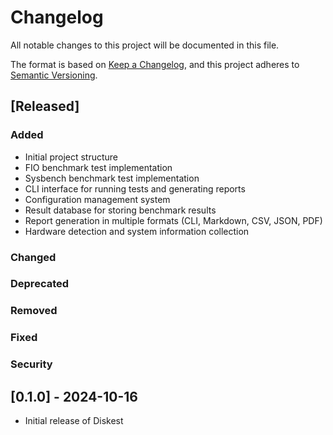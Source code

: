 # Changelog

All notable changes to this project will be documented in this file.

The format is based on [Keep a Changelog](https://keepachangelog.com/en/1.1.0/),
and this project adheres to [Semantic Versioning](https://semver.org/spec/v2.0.0.html).

## [Released]

### Added
- Initial project structure
- FIO benchmark test implementation
- Sysbench benchmark test implementation
- CLI interface for running tests and generating reports
- Configuration management system
- Result database for storing benchmark results
- Report generation in multiple formats (CLI, Markdown, CSV, JSON, PDF)
- Hardware detection and system information collection

### Changed

### Deprecated

### Removed

### Fixed

### Security

## [0.1.0] - 2024-10-16
- Initial release of Diskest